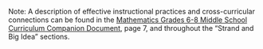 Note: A description of effective instructional practices and cross-curricular connections can be found in the [Mathematics Grades 6-8 Middle School Curriculum Companion Document](https://nbed.sharepoint.com/sites/InDevelopment/Mathematics/Forms/AllItems.aspx?id=%2Fsites%2FInDevelopment%2FMathematics%2FCompanion%20Guides%2FMathematics6%2D8%5FCompDoc%5F20250606%5Fv0%2E3%5FDraftApproved%5F2028%2Epdf\&parent=%2Fsites%2FInDevelopment%2FMathematics%2FCompanion%20Guides), page 7, and throughout the “Strand and Big Idea” sections.
